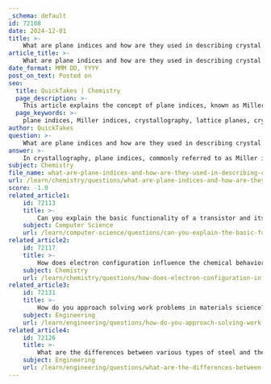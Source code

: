 ```yaml
---
_schema: default
id: 72108
date: 2024-12-01
title: >-
    What are plane indices and how are they used in describing crystal structures?
article_title: >-
    What are plane indices and how are they used in describing crystal structures?
date_format: MMM DD, YYYY
post_on_text: Posted on
seo:
  title: QuickTakes | Chemistry
  page_description: >-
    This article explains the concept of plane indices, known as Miller indices, in crystallography, detailing their calculation, usage in crystal structures, and significance in material sciences.
  page_keywords: >-
    plane indices, Miller indices, crystallography, lattice planes, crystal structures, intercepts, reciprocals, indices calculation, crystal faces, atomic arrangements, symmetry, hexagonal systems, Miller-Bravais indices, materials science, solid-state physics, chemistry
author: QuickTakes
question: >-
    What are plane indices and how are they used in describing crystal structures?
answer: >-
    In crystallography, plane indices, commonly referred to as Miller indices, are a notation system used to describe the orientation of lattice planes in crystal structures. Miller indices are represented by three integers (h, k, ℓ) and are written in parentheses as (hkl). These indices provide a way to uniquely identify and categorize the various planes within a crystal lattice.\n\n### Definition and Calculation\nMiller indices are derived from the intercepts that a plane makes with the crystallographic axes. The process to determine the Miller indices involves the following steps:\n\n1. **Identify Intercepts**: Determine where the plane intersects the x, y, and z axes. For example, if a plane intersects the x-axis at 1, the y-axis at 2, and the z-axis at 3, the intercepts are (1, 2, 3).\n2. **Take Reciprocals**: Calculate the reciprocals of these intercepts. For the example above, the reciprocals would be (1, 1/2, 1/3).\n3. **Clear Fractions**: Multiply by the least common multiple to eliminate fractions. In this case, multiplying by 6 gives (6, 3, 2).\n4. **Assign Indices**: The resulting integers (6, 3, 2) become the Miller indices, which are written as (632).\n\n### Usage\nMiller indices are crucial for several reasons:\n\n- **Describing Crystal Faces**: They help in identifying the orientation of crystal faces, which is essential for understanding the physical properties of materials.\n- **Analyzing Atomic Arrangements**: By knowing which planes contain the most atoms, researchers can infer properties such as density and reactivity.\n- **Understanding Symmetry**: Miller indices also play a role in describing the symmetry of crystal structures, which is important for predicting how materials will behave under various conditions.\n\n### Special Cases\nIn hexagonal crystal systems, a modified notation known as Miller-Bravais indices is used, which includes a fourth index (i) to account for the unique geometry of hexagonal lattices. The conversion between Miller indices and Miller-Bravais indices is straightforward, typically involving the removal or addition of the "i" value.\n\n### Conclusion\nMiller indices are a fundamental aspect of crystallography, providing a systematic way to describe the orientation and arrangement of planes within a crystal structure. Their application extends to various fields, including materials science, solid-state physics, and chemistry, making them an essential tool for researchers and engineers working with crystalline materials.
subject: Chemistry
file_name: what-are-plane-indices-and-how-are-they-used-in-describing-crystal-structures.md
url: /learn/chemistry/questions/what-are-plane-indices-and-how-are-they-used-in-describing-crystal-structures
score: -1.0
related_article1:
    id: 72113
    title: >-
        Can you explain the basic functionality of a transistor and its role in electronic devices?
    subject: Computer Science
    url: /learn/computer-science/questions/can-you-explain-the-basic-functionality-of-a-transistor-and-its-role-in-electronic-devices
related_article2:
    id: 72117
    title: >-
        How does electron configuration influence the chemical behavior of elements?
    subject: Chemistry
    url: /learn/chemistry/questions/how-does-electron-configuration-influence-the-chemical-behavior-of-elements
related_article3:
    id: 72131
    title: >-
        How do you approach solving work problems in materials science?
    subject: Engineering
    url: /learn/engineering/questions/how-do-you-approach-solving-work-problems-in-materials-science
related_article4:
    id: 72126
    title: >-
        What are the differences between various types of steel and their applications?
    subject: Engineering
    url: /learn/engineering/questions/what-are-the-differences-between-various-types-of-steel-and-their-applications
---
```


&nbsp;